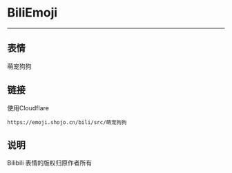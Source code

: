 # BiliEmoji
---
## 表情
萌宠狗狗
## 链接
使用Cloudflare
```
https://emoji.shojo.cn/bili/src/萌宠狗狗
```
## 说明
Bilibili 表情的版权归原作者所有
